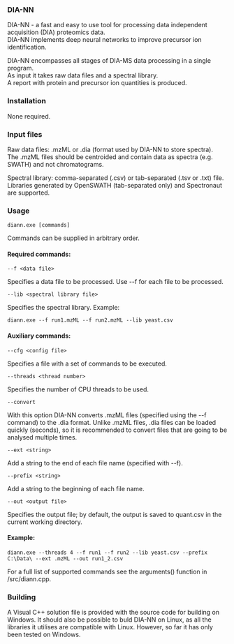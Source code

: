 ### DIA-NN

DIA-NN - a fast and easy to use tool for processing data independent acquisition (DIA) proteomics data.  
DIA-NN implements deep neural networks to improve precursor ion identification.  

DIA-NN encompasses all stages of DIA-MS data processing in a single program.   
As input it takes raw data files and a spectral library.  
A report with protein and precursor ion quantities is produced.  

### Installation

None required.

### Input files

Raw data files: .mzML or .dia (format used by DIA-NN to store spectra).  
The .mzML files should be centroided and contain data as spectra (e.g. SWATH) and not chromatograms.  

Spectral library: comma-separated (.csv) or tab-separated (.tsv or .txt) file.   
Libraries generated by OpenSWATH (tab-separated only) and Spectronaut are supported.   

### Usage
```
diann.exe [commands]  
```
Commands can be supplied in arbitrary order.     

#### Required commands:  
```
--f <data file> 
```
Specifies a data file to be processed. Use --f for each file to be processed. 
```
--lib <spectral library file>
```
Specifies the spectral library. Example:
```
diann.exe --f run1.mzML --f run2.mzML --lib yeast.csv  
```
#### Auxiliary commands:  
```
--cfg <config file> 
```
Specifies a file with a set of commands to be executed.
```
--threads <thread number> 
```
Specifies the number of CPU threads to be used.  
```
--convert
```
With this option DIA-NN converts .mzML files (specified using the --f command) to the .dia format. Unlike .mzML files, .dia files can be loaded quickly (seconds), so it is recommended to convert files that are going to be analysed multiple times.    
```
--ext <string>
```
Add a string to the end of each file name (specified with --f).  
```
--prefix <string>
```
Add a string to the beginning of each file name.  
```
--out <output file> 
```
Specifies the output file; by default, the output is saved to quant.csv in the current working directory.

#### Example:
```
diann.exe --threads 4 --f run1 --f run2 --lib yeast.csv --prefix C:\Data\ --ext .mzML --out run1_2.csv    
```

For a full list of supported commands see the arguments() function in /src/diann.cpp.    

### Building

A Visual C++ solution file is provided with the source code for building on Windows. It should also be possible to buld DIA-NN on Linux, as all the libraries it utilises are compatible with Linux. However, so far it has only been tested on Windows.    





